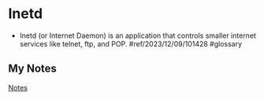 # Inetd
- Inetd (or Internet Daemon) is an application that controls smaller internet services like telnet, ftp, and POP. #ref/2023/12/09/101428 #glossary 
## My Notes
[Notes](mynotes/inetd-notes.md)
